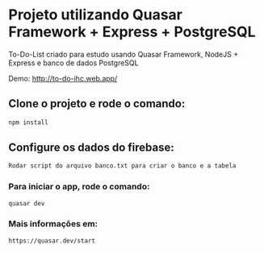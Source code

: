 # Projeto utilizando Quasar Framework + Express + PostgreSQL

To-Do-List criado para estudo usando Quasar Framework, NodeJS + Express e banco de dados PostgreSQL

Demo: http://to-do-ihc.web.app/

## Clone o projeto e rode o comando:

```bash
npm install
```

## Configure os dados do firebase:

```bash
Rodar script do arquivo banco.txt para criar o banco e a tabela
```

### Para iniciar o app, rode o comando:

```bash
quasar dev
```

### Mais informações em:

```bash
https://quasar.dev/start
```
